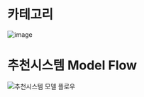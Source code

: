 # 카테고리
![image](https://github.com/user-attachments/assets/4146eca4-ac82-4e33-8ee9-77fc64710693)

# 추천시스템 Model Flow
![추천시스템 모델 플로우](https://github.com/user-attachments/assets/2e548312-783d-4444-bfe6-61ae262c2015)


